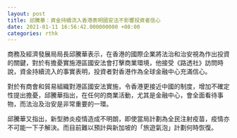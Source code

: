 ```yaml
---
layout: post
title: 邱騰華：資金持續流入香港表明國安法不影響投資者信心
date: 2021-01-11 16:56:42.000000000 +08:00
categories: rthk
---
```


商務及經濟發展局局長邱騰華表示，在香港的國際企業將法治和治安視為作出投資的關鍵，對於有擔憂實施港區國安法會打擊商業環境，他接受《路透社》訪問時說，資金持續流入的事實表明，投資者對香港作為全球金融中心充滿信心。

對於有商會和貿易組織對港區國安法實施，令香港更接近中國的制度，增加不確定性提出擔憂，邱騰華指出，在任何的商業活動，尤其是金融中心，會全面看待事物，而法治及治安是非常重要的一環。

邱騰華又指出，新型肺炎疫情造成不明朗，即使當局計劃為全民注射疫苗，疫情亦不可能一下子解決。而目前難以預計與新加坡的「旅遊氣泡」計劃何時恢復。

